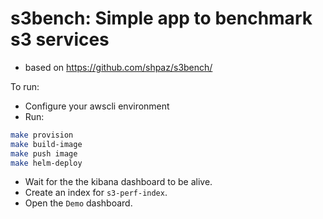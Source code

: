 # s3bench: Simple app to benchmark s3 services

- based on https://github.com/shpaz/s3bench/


To run:
- Configure your awscli environment
- Run:
```bash
make provision
make build-image
make push image
make helm-deploy
```
- Wait for the the kibana dashboard to be alive.
- Create an index for `s3-perf-index`.
- Open the `Demo` dashboard.